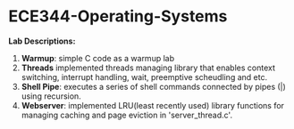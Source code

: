 # ECE344-Operating-Systems


__Lab Descriptions:__
1. **Warmup**: simple C code as a warmup lab
2. **Threads** implemented threads managing library that enables context switching, interrupt handling, wait, preemptive scheudling and etc.
3. **Shell Pipe**: executes a series of shell commands connected by pipes (|) using recursion. 
4. **Webserver**: implemented LRU(least recently used) library functions for managing caching and page eviction in 'server_thread.c'.
